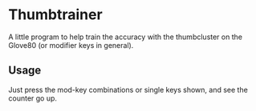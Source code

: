 # Thumbtrainer

A little program to help train the accuracy with the thumbcluster on the Glove80 (or modifier keys in general).

## Usage
Just press the mod-key combinations or single keys shown, and see the counter go up. 
